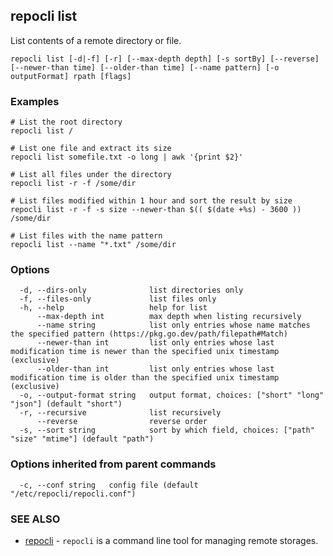 ## repocli list

List contents of a remote directory or file.

```
repocli list [-d|-f] [-r] [--max-depth depth] [-s sortBy] [--reverse] [--newer-than time] [--older-than time] [--name pattern] [-o outputFormat] rpath [flags]
```

### Examples

```
# List the root directory
repocli list /

# List one file and extract its size
repocli list somefile.txt -o long | awk '{print $2}'

# List all files under the directory
repocli list -r -f /some/dir

# List files modified within 1 hour and sort the result by size
repocli list -r -f -s size --newer-than $(( $(date +%s) - 3600 )) /some/dir

# List files with the name pattern
repocli list --name "*.txt" /some/dir
```

### Options

```
  -d, --dirs-only              list directories only
  -f, --files-only             list files only
  -h, --help                   help for list
      --max-depth int          max depth when listing recursively
      --name string            list only entries whose name matches the specified pattern (https://pkg.go.dev/path/filepath#Match)
      --newer-than int         list only entries whose last modification time is newer than the specified unix timestamp (exclusive)
      --older-than int         list only entries whose last modification time is older than the specified unix timestamp (exclusive)
  -o, --output-format string   output format, choices: ["short" "long" "json"] (default "short")
  -r, --recursive              list recursively
      --reverse                reverse order
  -s, --sort string            sort by which field, choices: ["path" "size" "mtime"] (default "path")
```

### Options inherited from parent commands

```
  -c, --conf string   config file (default "/etc/repocli/repocli.conf")
```

### SEE ALSO

* [repocli](repocli.md)	 - `repocli` is a command line tool for managing remote storages.

